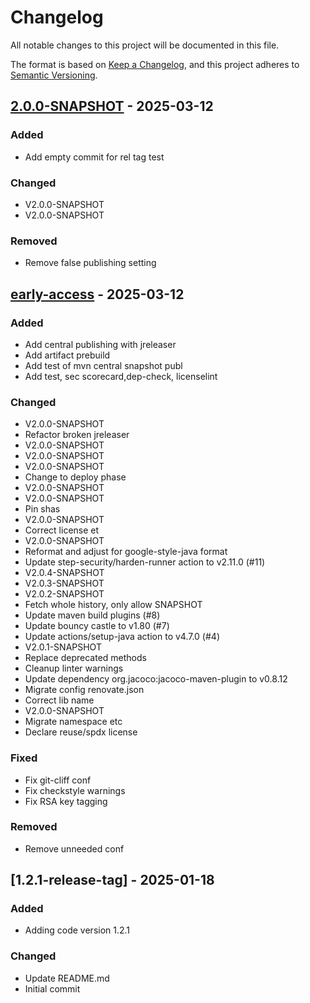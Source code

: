 # Changelog

All notable changes to this project will be documented in this file.

The format is based on [Keep a Changelog](https://keepachangelog.com/en/1.0.0/),
and this project adheres to [Semantic Versioning](https://semver.org/spec/v2.0.0.html).

## [2.0.0-SNAPSHOT] - 2025-03-12

### Added

- Add empty commit for rel tag test

### Changed

- V2.0.0-SNAPSHOT
- V2.0.0-SNAPSHOT

### Removed

- Remove false publishing setting

## [early-access] - 2025-03-12

### Added

- Add central publishing with jreleaser
- Add artifact prebuild
- Add test of mvn central snapshot publ
- Add test, sec scorecard,dep-check, licenselint

### Changed

- V2.0.0-SNAPSHOT
- Refactor broken jreleaser
- V2.0.0-SNAPSHOT
- V2.0.0-SNAPSHOT
- V2.0.0-SNAPSHOT
- Change to deploy phase
- V2.0.0-SNAPSHOT
- V2.0.0-SNAPSHOT
- Pin shas
- V2.0.0-SNAPSHOT
- Correct license et
- V2.0.0-SNAPSHOT
- Reformat and adjust for google-style-java format
- Update step-security/harden-runner action to v2.11.0 (#11)
- V2.0.4-SNAPSHOT
- V2.0.3-SNAPSHOT
- V2.0.2-SNAPSHOT
- Fetch whole history, only allow SNAPSHOT
- Update maven build plugins (#8)
- Update bouncy castle to v1.80 (#7)
- Update actions/setup-java action to v4.7.0 (#4)
- V2.0.1-SNAPSHOT
- Replace deprecated methods
- Cleanup linter warnings
- Update dependency org.jacoco:jacoco-maven-plugin to v0.8.12
- Migrate config renovate.json
- Correct lib name
- V2.0.0-SNAPSHOT
- Migrate namespace etc
- Declare reuse/spdx license

### Fixed

- Fix git-cliff conf
- Fix checkstyle warnings
- Fix RSA key tagging

### Removed

- Remove unneeded conf

## [1.2.1-release-tag] - 2025-01-18

### Added

- Adding code version 1.2.1

### Changed

- Update README.md
- Initial commit

[2.0.0-SNAPSHOT]: https://github.com/diggsweden/cose-lib/compare/early-access..v2.0.0-SNAPSHOT
[early-access]: https://github.com/diggsweden/cose-lib/compare/1.2.1-release-tag..early-access

<!-- generated by git-cliff -->
